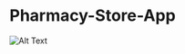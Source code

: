 # Pharmacy-Store-App

![Alt Text]([image-url](https://github.com/SKSpraveen/Pharmacy-Store-App/blob/main/app.jpg?raw=true))

